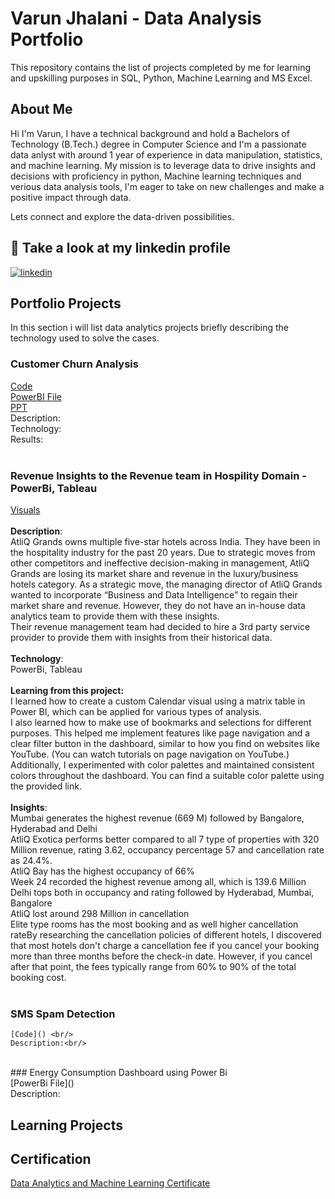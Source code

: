 
# Varun Jhalani - Data Analysis Portfolio

This repository contains the list of projects completed by me for learning and upskilling purposes in SQL, Python, Machine Learning and MS Excel.
## About Me
Hi I'm Varun, I have a technical background and hold a Bachelors of Technology (B.Tech.) degree in Computer Science and I'm a passionate data anlyst with around 1 year of experience in data manipulation, statistics, and machine learning. My mission is to leverage data to drive insights and decisions with proficiency in python, Machine learning techniques and verious data analysis tools, I'm eager to take on new challenges and make a positive impact through data.

Lets connect and explore the data-driven possibilities.
## 🔗 Take a look at my linkedin profile

[![linkedin](https://img.shields.io/badge/linkedin-0A66C2?style=for-the-badge&logo=linkedin&logoColor=white)](https://www.linkedin.com/in/varunjhalani/)

## Portfolio Projects
In this section i will list data analytics projects briefly describing the technology used to solve the cases.

### Customer Churn Analysis<br/>
   [Code](https://github.com/vjhalani/My-Data-Analyst-Portfolio/blob/main/Telecom_Customer_Churn.ipynb)<br/>
   [PowerBI File](https://github.com/vjhalani/My-Data-Analyst-Portfolio/blob/main/telco_powerbi.pbix)<br/>
   [PPT](https://github.com/vjhalani/My-Data-Analyst-Portfolio/blob/main/Telecom%20Customer%20Churn%20Prediction%20Using%20Machine%20Learning.pptx)<br/>
   Description:<br/>
   Technology:<br/>
   Results: <br/>
<br/>
### Revenue Insights to the Revenue team in Hospility Domain - PowerBi, Tableau</br>
[Visuals](https://github.com/vjhalani/My-Data-Analyst-Portfolio/blob/main/Telecom_Customer_Churn.ipynb)<br/>
<br/>
   **Description**:</br> AtliQ Grands owns multiple five-star hotels across India. They have been in the hospitality industry for the past 20 years. Due to strategic moves from other 
   competitors and ineffective decision-making in management, AtliQ Grands are losing its market share and revenue in the luxury/business hotels category. As a strategic move, the 
   managing director of AtliQ Grands wanted to incorporate “Business and Data Intelligence” to regain their market share and revenue. However, they do not have an in-house data 
   analytics team to provide them with these insights.</br>
   Their revenue management team had decided to hire a 3rd party service provider to provide them with insights from their historical data.<br/>
   <br/>
   **Technology**:</br> PowerBi, Tableau<br/>
   <br/>
   **Learning from this project:**</br> I learned how to create a custom Calendar visual using a matrix table in Power BI, which can be applied for various types of analysis.</br>
                                 I also learned how to make use of bookmarks and selections for different purposes. This helped me implement features like page navigation and a clear                                    filter button in the dashboard, similar to how you find on websites like YouTube. (You can watch tutorials on page navigation on YouTube.)</br>
                                 Additionally, I experimented with color palettes and maintained consistent colors throughout the dashboard. You can find a suitable color palette using                                  the provided link.<br/>
  <br/>
   **Insights**:</br>   Mumbai generates the highest revenue (669 M) followed by Bangalore, Hyderabad and Delhi</br>
               AtliQ Exotica performs better compared to all 7 type of properties with 320 Million revenue, rating 3.62, occupancy percentage 57 and cancellation rate as 24.4%.</br>
               AtliQ Bay has the highest occupancy of 66%</br>
               Week 24 recorded the highest revenue among all, which is 139.6 Million</br>
               Delhi tops both in occupancy and rating followed by Hyderabad, Mumbai, Bangalore</br>
               AtliQ lost around 298 Million in cancellation</br>
               Elite type rooms has the most booking and as well higher cancellation rateBy researching the cancellation policies of different hotels, I discovered that most hotels                    don't charge a cancellation fee if you cancel your booking more than three months before the check-in date. However, if you cancel after that point, the fees typically                  range from 60% to 90% of the total booking cost.</br>
</br>

### SMS Spam Detection<br/>
    [Code]() <br/>
    Description:<br/>
<br/>
### Energy Consumption Dashboard using Power Bi<br/>
    [PowerBi File]() <br/>
    Description: <br/>

## Learning Projects



## Certification

[Data Analytics and Machine Learning Certificate](https://github.com/vjhalani/My-Data-Analyst-Portfolio/blob/main/DataAnalytics_Certificate.pdf)
